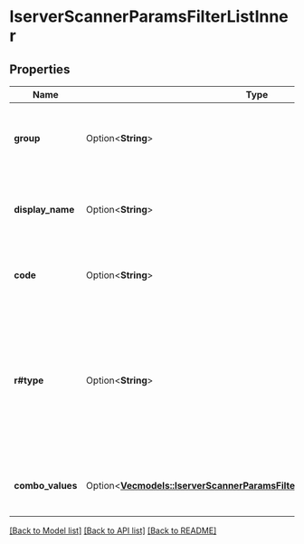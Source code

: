 # IserverScannerParamsFilterListInner

## Properties

Name | Type | Description | Notes
------------ | ------------- | ------------- | -------------
**group** | Option<**String**> | Returns the group of filters the request is affiliated with. | [optional]
**display_name** | Option<**String**> | Returns the human-readable identifier for the filter. | [optional]
**code** | Option<**String**> | Value used for the market scanner request. | [optional]
**r#type** | Option<**String**> | Returns the type of value to be used in the request. This can indicate a range based value, or if it should be a single value. | [optional]
**combo_values** | Option<[**Vec<models::IserverScannerParamsFilterListInnerComboValuesInner>**](iserverScannerParams_filter_list_inner_combo_values_inner.md)> | combo values when type equals to combo | [optional]

[[Back to Model list]](../README.md#documentation-for-models) [[Back to API list]](../README.md#documentation-for-api-endpoints) [[Back to README]](../README.md)


